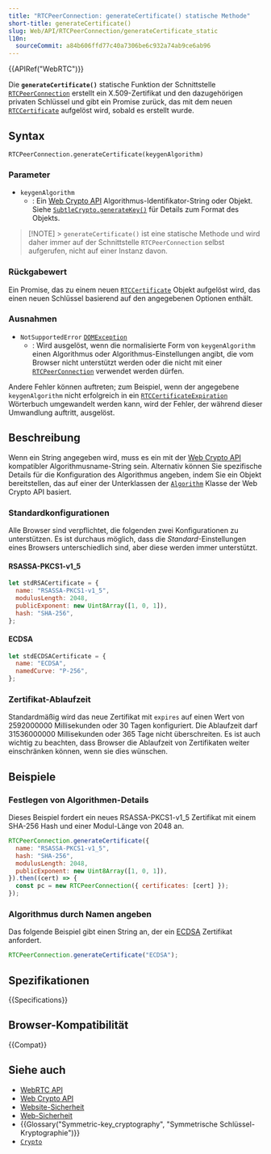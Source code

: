 ```yaml
---
title: "RTCPeerConnection: generateCertificate() statische Methode"
short-title: generateCertificate()
slug: Web/API/RTCPeerConnection/generateCertificate_static
l10n:
  sourceCommit: a84b606ffd77c40a7306be6c932a74ab9ce6ab96
---
```


{{APIRef("WebRTC")}}

Die **`generateCertificate()`** statische Funktion der Schnittstelle [`RTCPeerConnection`](/de/docs/Web/API/RTCPeerConnection) erstellt ein X.509-Zertifikat und den dazugehörigen privaten Schlüssel und gibt ein Promise zurück, das mit dem neuen [`RTCCertificate`](/de/docs/Web/API/RTCCertificate) aufgelöst wird, sobald es erstellt wurde.

## Syntax

```js-nolint
RTCPeerConnection.generateCertificate(keygenAlgorithm)
```

### Parameter

- `keygenAlgorithm`
  - : Ein [Web Crypto API](/de/docs/Web/API/Web_Crypto_API) Algorithmus-Identifikator-String oder Objekt. Siehe [`SubtleCrypto.generateKey()`](/de/docs/Web/API/SubtleCrypto/generateKey) für Details zum Format des Objekts.

> [!NOTE] > `generateCertificate()` ist eine statische Methode und wird daher immer auf der Schnittstelle `RTCPeerConnection` selbst aufgerufen, nicht auf einer Instanz davon.

### Rückgabewert

Ein Promise, das zu einem neuen [`RTCCertificate`](/de/docs/Web/API/RTCCertificate) Objekt aufgelöst wird, das einen neuen Schlüssel basierend auf den angegebenen Optionen enthält.

### Ausnahmen

- `NotSupportedError` [`DOMException`](/de/docs/Web/API/DOMException)
  - : Wird ausgelöst, wenn die normalisierte Form von `keygenAlgorithm` einen Algorithmus oder Algorithmus-Einstellungen angibt, die vom Browser nicht unterstützt werden oder die nicht mit einer [`RTCPeerConnection`](/de/docs/Web/API/RTCPeerConnection) verwendet werden dürfen.

Andere Fehler können auftreten; zum Beispiel, wenn der angegebene `keygenAlgorithm` nicht erfolgreich in ein [`RTCCertificateExpiration`](/de/docs/Web/API/RTCCertificateExpiration) Wörterbuch umgewandelt werden kann, wird der Fehler, der während dieser Umwandlung auftritt, ausgelöst.

## Beschreibung

Wenn ein String angegeben wird, muss es ein mit der [Web Crypto API](/de/docs/Web/API/Web_Crypto_API) kompatibler Algorithmusname-String sein.
Alternativ können Sie spezifische Details für die Konfiguration des Algorithmus angeben, indem Sie ein Objekt bereitstellen, das auf einer der Unterklassen der [`Algorithm`](/de/docs/Web/API/CryptoKey/algorithm) Klasse der Web Crypto API basiert.

### Standardkonfigurationen

Alle Browser sind verpflichtet, die folgenden zwei Konfigurationen zu unterstützen.
Es ist durchaus möglich, dass die _Standard_-Einstellungen eines Browsers unterschiedlich sind, aber diese werden immer unterstützt.

#### RSASSA-PKCS1-v1_5

```js
let stdRSACertificate = {
  name: "RSASSA-PKCS1-v1_5",
  modulusLength: 2048,
  publicExponent: new Uint8Array([1, 0, 1]),
  hash: "SHA-256",
};
```

#### ECDSA

```js
let stdECDSACertificate = {
  name: "ECDSA",
  namedCurve: "P-256",
};
```

### Zertifikat-Ablaufzeit

Standardmäßig wird das neue Zertifikat mit `expires` auf einen Wert von 2592000000 Millisekunden oder 30 Tagen konfiguriert.
Die Ablaufzeit darf 31536000000 Millisekunden oder 365 Tage nicht überschreiten.
Es ist auch wichtig zu beachten, dass Browser die Ablaufzeit von Zertifikaten weiter einschränken können, wenn sie dies wünschen.

## Beispiele

### Festlegen von Algorithmen-Details

Dieses Beispiel fordert ein neues RSASSA-PKCS1-v1_5 Zertifikat mit einem SHA-256 Hash und einer Modul-Länge von 2048 an.

```js
RTCPeerConnection.generateCertificate({
  name: "RSASSA-PKCS1-v1_5",
  hash: "SHA-256",
  modulusLength: 2048,
  publicExponent: new Uint8Array([1, 0, 1]),
}).then((cert) => {
  const pc = new RTCPeerConnection({ certificates: [cert] });
});
```

### Algorithmus durch Namen angeben

Das folgende Beispiel gibt einen String an, der ein [ECDSA](https://en.wikipedia.org/wiki/Elliptic_Curve_Digital_Signature_Algorithm) Zertifikat anfordert.

```js
RTCPeerConnection.generateCertificate("ECDSA");
```

## Spezifikationen

{{Specifications}}

## Browser-Kompatibilität

{{Compat}}

## Siehe auch

- [WebRTC API](/de/docs/Web/API/WebRTC_API)
- [Web Crypto API](/de/docs/Web/API/Web_Crypto_API)
- [Website-Sicherheit](/de/docs/Learn_web_development/Extensions/Server-side/First_steps/Website_security)
- [Web-Sicherheit](/de/docs/Web/Security)
- {{Glossary("Symmetric-key_cryptography", "Symmetrische Schlüssel-Kryptographie")}}
- [`Crypto`](/de/docs/Web/API/Crypto)
